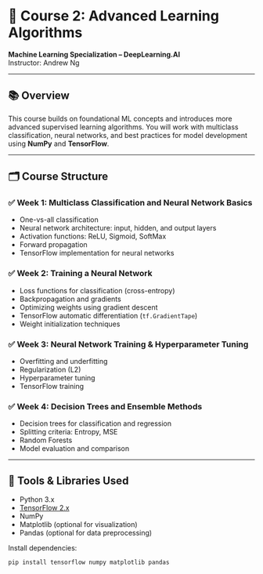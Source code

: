 # 🤖 Course 2: Advanced Learning Algorithms
**Machine Learning Specialization – DeepLearning.AI**  
Instructor: Andrew Ng

---

## 📚 Overview

This course builds on foundational ML concepts and introduces more advanced supervised learning algorithms. You will work with multiclass classification, neural networks, and best practices for model development using **NumPy** and **TensorFlow**.

---

## 🗂️ Course Structure

### ✅ Week 1: Multiclass Classification and Neural Network Basics
- One-vs-all classification
- Neural network architecture: input, hidden, and output layers
- Activation functions: ReLU, Sigmoid, SoftMax
- Forward propagation
- TensorFlow implementation for neural networks

### ✅ Week 2: Training a Neural Network
- Loss functions for classification (cross-entropy)
- Backpropagation and gradients
- Optimizing weights using gradient descent
- TensorFlow automatic differentiation (`tf.GradientTape`)
- Weight initialization techniques

### ✅ Week 3: Neural Network Training & Hyperparameter Tuning
- Overfitting and underfitting
- Regularization (L2)
- Hyperparameter tuning
- TensorFlow training

### ✅ Week 4: Decision Trees and Ensemble Methods
- Decision trees for classification and regression
- Splitting criteria: Entropy, MSE
- Random Forests
- Model evaluation and comparison

---

## 🧪 Tools & Libraries Used

- Python 3.x
- [TensorFlow 2.x](https://www.tensorflow.org/)
- NumPy
- Matplotlib (optional for visualization)
- Pandas (optional for data preprocessing)

Install dependencies:

```bash
pip install tensorflow numpy matplotlib pandas

